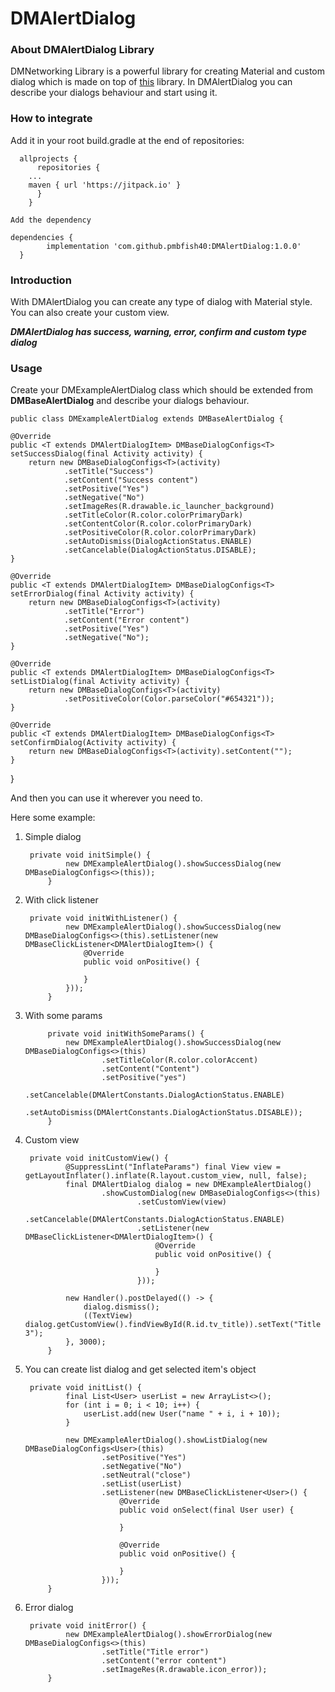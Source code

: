 # DMAlertDialog

### About DMAlertDialog Library

DMNetworking Library is a powerful library for creating Material and custom dialog which is made on top of [this](https://github.com/afollestad/material-dialogs) library.
In DMAlertDialog you can describe your dialogs behaviour and start using it.

### How to integrate


Add it in your root build.gradle at the end of repositories:


	  allprojects {
	      repositories {
		...
		maven { url 'https://jitpack.io' }
	      }
	    }
    
    Add the dependency
    
    dependencies {
	        implementation 'com.github.pmbfish40:DMAlertDialog:1.0.0'
	  }


### Introduction

With DMAlertDialog you can create any type of dialog with Material style. You can also create your custom view. 

***DMAlertDialog has success, warning, error, confirm and custom type dialog***

### Usage

Create your DMExampleAlertDialog class which should be extended from **DMBaseAlertDialog** and describe your dialogs behaviour.

	public class DMExampleAlertDialog extends DMBaseAlertDialog {

    @Override
    public <T extends DMAlertDialogItem> DMBaseDialogConfigs<T> setSuccessDialog(final Activity activity) {
        return new DMBaseDialogConfigs<T>(activity)
                .setTitle("Success")
                .setContent("Success content")
                .setPositive("Yes")
                .setNegative("No")
                .setImageRes(R.drawable.ic_launcher_background)
                .setTitleColor(R.color.colorPrimaryDark)
                .setContentColor(R.color.colorPrimaryDark)
                .setPositiveColor(R.color.colorPrimaryDark)
                .setAutoDismiss(DialogActionStatus.ENABLE)
                .setCancelable(DialogActionStatus.DISABLE);
    }

    @Override
    public <T extends DMAlertDialogItem> DMBaseDialogConfigs<T> setErrorDialog(final Activity activity) {
        return new DMBaseDialogConfigs<T>(activity)
                .setTitle("Error")
                .setContent("Error content")
                .setPositive("Yes")
                .setNegative("No");
    }

    @Override
    public <T extends DMAlertDialogItem> DMBaseDialogConfigs<T> setListDialog(final Activity activity) {
        return new DMBaseDialogConfigs<T>(activity)
                .setPositiveColor(Color.parseColor("#654321"));
    }

    @Override
    public <T extends DMAlertDialogItem> DMBaseDialogConfigs<T> setConfirmDialog(Activity activity) {
        return new DMBaseDialogConfigs<T>(activity).setContent("");
    }
}

And then you can use it wherever you need to.

Here some example:

1. Simple dialog

		private void initSimple() {
		        new DMExampleAlertDialog().showSuccessDialog(new DMBaseDialogConfigs<>(this));
		    }

2. With click listener

		private void initWithListener() {
		        new DMExampleAlertDialog().showSuccessDialog(new DMBaseDialogConfigs<>(this).setListener(new DMBaseClickListener<DMAlertDialogItem>() {
		            @Override
		            public void onPositive() {
		
		            }
		        }));
		    }

3. With some params

		    private void initWithSomeParams() {
		        new DMExampleAlertDialog().showSuccessDialog(new DMBaseDialogConfigs<>(this)
		                .setTitleColor(R.color.colorAccent)
		                .setContent("Content")
		                .setPositive("yes")
		                .setCancelable(DMAlertConstants.DialogActionStatus.ENABLE)
		                .setAutoDismiss(DMAlertConstants.DialogActionStatus.DISABLE));
		    }

4. Custom view

		private void initCustomView() {
		        @SuppressLint("InflateParams") final View view = getLayoutInflater().inflate(R.layout.custom_view, null, false);
		        final DMAlertDialog dialog = new DMExampleAlertDialog()
		                .showCustomDialog(new DMBaseDialogConfigs<>(this)
		                        .setCustomView(view)
		                        .setCancelable(DMAlertConstants.DialogActionStatus.ENABLE)
		                        .setListener(new DMBaseClickListener<DMAlertDialogItem>() {
		                            @Override
		                            public void onPositive() {
		
		                            }
		                        }));
		
		        new Handler().postDelayed(() -> {
		            dialog.dismiss();
		            ((TextView) dialog.getCustomView().findViewById(R.id.tv_title)).setText("Title 3");
		        }, 3000);
		    }

5. You can create list dialog and get selected item's object

		private void initList() {
		        final List<User> userList = new ArrayList<>();
		        for (int i = 0; i < 10; i++) {
		            userList.add(new User("name " + i, i + 10));
		        }
		
		        new DMExampleAlertDialog().showListDialog(new DMBaseDialogConfigs<User>(this)
		                .setPositive("Yes")
		                .setNegative("No")
		                .setNeutral("close")
		                .setList(userList)
		                .setListener(new DMBaseClickListener<User>() {
		                    @Override
		                    public void onSelect(final User user) {
		
		                    }
		
		                    @Override
		                    public void onPositive() {
		
		                    }
		                }));
		    }
		    
6. Error dialog

		private void initError() {
		        new DMExampleAlertDialog().showErrorDialog(new DMBaseDialogConfigs<>(this)
		                .setTitle("Title error")
		                .setContent("error content")
		                .setImageRes(R.drawable.icon_error));
		    }
